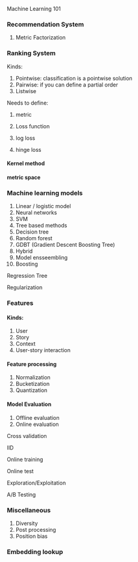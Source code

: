 Machine Learning 101


### Recommendation System
1. Metric Factorization

### Ranking System

Kinds:

1. Pointwise: classification is a pointwise solution
2. Pairwise: if you can define a partial order
3. Listwise


Needs to define:

1. metric
2. Loss function

  1. log loss
  2. hinge loss

#### Kernel method
#### metric space

### Machine learning models

1. Linear / logistic model
2. Neural networks
3. SVM
4. Tree based methods
  1. Decision tree
  2. Random forest
  3. GDBT (Gradient Descent Boosting Tree)
5. Hybrid
  1. Model ensseembling
  2. Boosting

Regression Tree

Regularization


### Features

#### Kinds:
1. User
2. Story
3. Context
4. User-story interaction

#### Feature processing
1. Normalization
2. Bucketization
3. Quantization

#### Model Evaluation

1. Offline evaluation
2. Online evaluation

Cross validation

IID

Online training

Online test

Exploration/Exploitation

A/B Testing

### Miscellaneous
1. Diversity
2. Post processing
3. Position bias

### Embedding lookup
